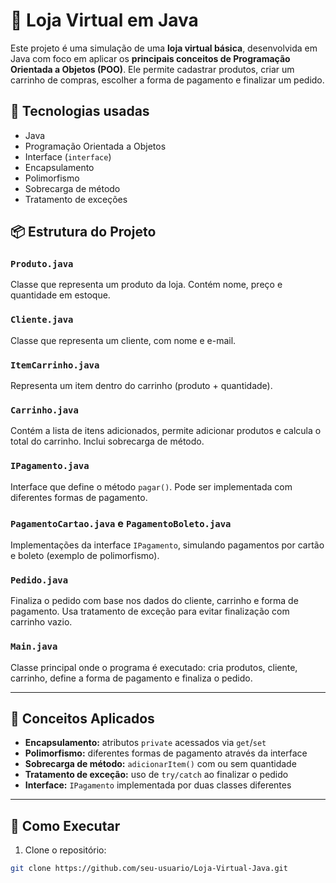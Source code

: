 # 🛒 Loja Virtual em Java

Este projeto é uma simulação de uma **loja virtual básica**, desenvolvida em Java com foco em aplicar os **principais conceitos de Programação Orientada a Objetos (POO)**. Ele permite cadastrar produtos, criar um carrinho de compras, escolher a forma de pagamento e finalizar um pedido.

## 🚀 Tecnologias usadas
- Java 
- Programação Orientada a Objetos
- Interface (`interface`)
- Encapsulamento
- Polimorfismo
- Sobrecarga de método
- Tratamento de exceções

## 📦 Estrutura do Projeto

### `Produto.java`
Classe que representa um produto da loja. Contém nome, preço e quantidade em estoque.

### `Cliente.java`
Classe que representa um cliente, com nome e e-mail.

### `ItemCarrinho.java`
Representa um item dentro do carrinho (produto + quantidade).

### `Carrinho.java`
Contém a lista de itens adicionados, permite adicionar produtos e calcula o total do carrinho. Inclui sobrecarga de método.

### `IPagamento.java`
Interface que define o método `pagar()`. Pode ser implementada com diferentes formas de pagamento.

### `PagamentoCartao.java` e `PagamentoBoleto.java`
Implementações da interface `IPagamento`, simulando pagamentos por cartão e boleto (exemplo de polimorfismo).

### `Pedido.java`
Finaliza o pedido com base nos dados do cliente, carrinho e forma de pagamento. Usa tratamento de exceção para evitar finalização com carrinho vazio.

### `Main.java`
Classe principal onde o programa é executado: cria produtos, cliente, carrinho, define a forma de pagamento e finaliza o pedido.

---

## 🧠 Conceitos Aplicados

- **Encapsulamento:** atributos `private` acessados via `get`/`set`
- **Polimorfismo:** diferentes formas de pagamento através da interface
- **Sobrecarga de método:** `adicionarItem()` com ou sem quantidade
- **Tratamento de exceção:** uso de `try/catch` ao finalizar o pedido
- **Interface:** `IPagamento` implementada por duas classes diferentes

---

## 🧪 Como Executar

1. Clone o repositório:
```bash
git clone https://github.com/seu-usuario/Loja-Virtual-Java.git
